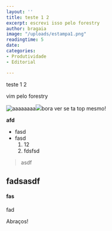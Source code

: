 ```yaml
---
layout: ''
title: teste 1 2
excerpt: escrevi isso pelo forestry
author: bragaia
image: "/uploads/estampa1.png"
readingtime: 5
date: 
categories:
- Produtividade
- Editorial

---
```

teste 1 2

vim pelo forestry

![aaaaaaaa](/uploads/estampa1.png "logo muskify")![](/uploads/screen-shot-2020-06-05-at-1-04-44-pm.png)bora ver se ta top mesmo!

**afd**

* fasd
* fasd
  1. 12
  2. fdsfsd

> asdf

## fadsasdf

#### fas

fad

Abraços!
